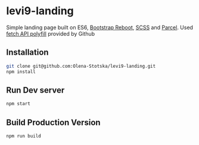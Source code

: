 # levi9-landing

Simple landing page built on ES6, [Bootstrap Reboot](https://getbootstrap.com/docs/4.1/content/reboot/), [SCSS](https://sass-lang.com/) and [Parcel](https://parceljs.org/).
Used [fetch API polyfill](https://github.com/github/fetch) provided by Github

## Installation

```sh
git clone git@github.com:Olena-Stotska/levi9-landing.git
npm install
```

## Run Dev server

```sh
npm start
```


## Build Production Version

```sh
npm run build
```
